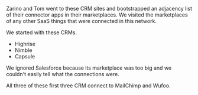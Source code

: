 Zarino and Tom went to these CRM sites and bootstrapped an adjacency list of their
connector apps in their marketplaces. We visited the marketplaces of any other
SaaS things that were connected in this network.

We started with these CRMs.

* Highrise
* Nimble
* Capsule

We ignored Salesforce because its marketplace was too big and we
couldn't easily tell what the connections were.

All three of these first three CRM connect to MailChimp and Wufoo.
